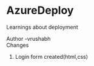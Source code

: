 # AzureDeploy
Learnings about deployment

Author -vrushabh<br>
Changes
1. Login form created(html,css)
